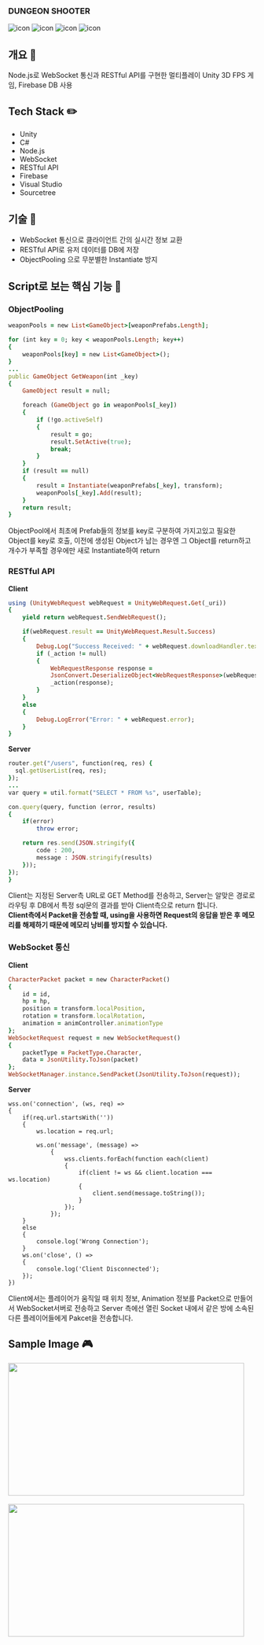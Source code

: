 ### DUNGEON SHOOTER
![icon](https://img.shields.io/badge/Unity-100000?style=for-the-badge&logo=unity&logoColor=white) ![icon](https://img.shields.io/badge/C%23-239120?style=for-the-badge&logo=c-sharp&logoColor=white) ![icon](https://img.shields.io/badge/Node.js-43853D?style=for-the-badge&logo=node.js&logoColor=white) ![icon](https://img.shields.io/badge/Firebase-F29D0C?style=for-the-badge&logo=firebase&logoColor=white)

## 개요 📝
Node.js로 WebSocket 통신과 RESTful API를 구현한 멀티플레이 Unity 3D FPS 게임, Firebase DB 사용

## Tech Stack ✏️
- Unity
- C#
- Node.js
- WebSocket
- RESTful API
- Firebase
- Visual Studio
- Sourcetree

## 기술 🔎
- WebSocket 통신으로 클라이언트 간의 실시간 정보 교환
- RESTful API로 유저 데이터를 DB에 저장
- ObjectPooling 으로 무분별한 Instantiate 방지

## Script로 보는 핵심 기능 📰

### ObjectPooling
```ruby
weaponPools = new List<GameObject>[weaponPrefabs.Length];

for (int key = 0; key < weaponPools.Length; key++)
{
    weaponPools[key] = new List<GameObject>();
}
...
public GameObject GetWeapon(int _key)
{
    GameObject result = null;

    foreach (GameObject go in weaponPools[_key])
    {
        if (!go.activeSelf)
        {
            result = go;
            result.SetActive(true);
            break;
        }
    }
    if (result == null)
    {
        result = Instantiate(weaponPrefabs[_key], transform);
        weaponPools[_key].Add(result);
    }
    return result;
}
```

ObjectPool에서 최초에 Prefab들의 정보를 key로 구분하여 가지고있고 필요한 Object를 key로 호출, 이전에 생성된 Object가 남는 경우엔 그 Object를 return하고 개수가 부족할 경우에만 새로 Instantiate하여 return

### RESTful API
**Client**
```ruby
using (UnityWebRequest webRequest = UnityWebRequest.Get(_uri))
{
    yield return webRequest.SendWebRequest();

    if(webRequest.result == UnityWebRequest.Result.Success)
    {
        Debug.Log("Success Received: " + webRequest.downloadHandler.text);
        if (_action != null)
        {
            WebRequestResponse response = 
            JsonConvert.DeserializeObject<WebRequestResponse>(webRequest.downloadHandler.text);
            _action(response);
        }
    }
    else
    {
        Debug.LogError("Error: " + webRequest.error);
    }
}
```
**Server**
```ruby
router.get("/users", function(req, res) {
  sql.getUserList(req, res);
});
...
var query = util.format("SELECT * FROM %s", userTable);

con.query(query, function (error, results)
{
    if(error)
        throw error;

    return res.send(JSON.stringify({
        code : 200,
        message : JSON.stringify(results)
    }));
});
}
```

Client는 지정된 Server측 URL로 GET Method를 전송하고, Server는 알맞은 경로로 라우팅 후 DB에서 특정 sql문의 결과를 받아 Client측으로 return 합니다.  
**Client측에서 Packet을 전송할 때, using을 사용하면 Request의 응답을 받은 후 메모리를 해제하기 때문에 메모리 낭비를 방지할 수 있습니다.**

### WebSocket 통신
**Client**
```ruby
CharacterPacket packet = new CharacterPacket()
{
    id = id,
    hp = hp,
    position = transform.localPosition,
    rotation = transform.localRotation,
    animation = animController.animationType
};
WebSocketRequest request = new WebSocketRequest()
{
    packetType = PacketType.Character,
    data = JsonUtility.ToJson(packet)
};
WebSocketManager.instance.SendPacket(JsonUtility.ToJson(request));
```
**Server**
```
wss.on('connection', (ws, req) =>
{
    if(req.url.startsWith(''))
    {
        ws.location = req.url;
        
        ws.on('message', (message) => 
            {
                wss.clients.forEach(function each(client)
                {
                    if(client != ws && client.location === ws.location)
                    {
                        client.send(message.toString());
                    }
                });
            });
    }
    else
    {
        console.log('Wrong Connection');
    }
    ws.on('close', () => 
    {
        console.log('Client Disconnected');
    });
})
```

Client에서는 플레이어가 움직일 때 위치 정보, Animation 정보를 Packet으로 만들어서 WebSocket서버로 전송하고 Server 측에선 열린 Socket 내에서 같은 방에 소속된 다른 플레이어들에게 Pakcet을 전송합니다.

## Sample Image 🎮

<img src="https://github.com/user-attachments/assets/e50e4981-c8a8-4c6e-aa51-74134c11cb10" width="480" height="270"/>  
<img src="https://github.com/user-attachments/assets/0808653b-9cf2-4dc4-bf34-6ee785b6ff44" width="480" height="270"/>
